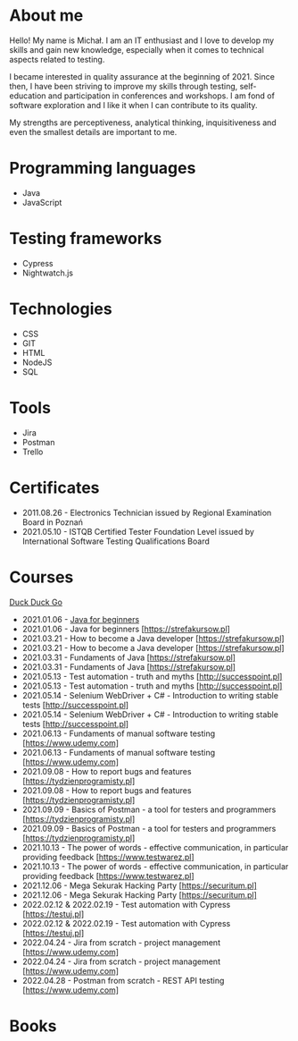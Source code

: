 # About me
Hello! My name is Michał. I am an IT enthusiast and I love to develop my skills and gain new knowledge, especially when it comes to technical aspects related to testing.

I became interested in quality assurance at the beginning of 2021. Since then, I have been striving to improve my skills through testing, self-education and participation in conferences and workshops. I am fond of software exploration and I like it when I can contribute to its quality.

My strengths are perceptiveness, analytical thinking, inquisitiveness and even the smallest details are important to me.

# Programming languages
* Java
* JavaScript

# Testing frameworks
* Cypress
* Nightwatch.js

# Technologies
* CSS
* GIT
* HTML
* NodeJS
* SQL

# Tools
* Jira
* Postman
* Trello

# Certificates
* 2011.08.26 - Electronics Technician issued by Regional Examination Board in Poznań
* 2021.05.10 - ISTQB Certified Tester Foundation Level issued by International Software Testing Qualifications Board

# Courses
[Duck Duck Go](https://duckduckgo.com)
* 2021.01.06 - [Java for beginners](https://strefakursow.pl)
* 2021.01.06 - Java for beginners [https://strefakursow.pl]
* 2021.03.21 - How to become a Java developer [https://strefakursow.pl]
* 2021.03.21 - How to become a Java developer [https://strefakursow.pl]
* 2021.03.31 - Fundaments of Java [https://strefakursow.pl]
* 2021.03.31 - Fundaments of Java [https://strefakursow.pl]
* 2021.05.13 - Test automation - truth and myths [http://successpoint.pl]
* 2021.05.13 - Test automation - truth and myths [http://successpoint.pl]
* 2021.05.14 - Selenium WebDriver + C# - Introduction to writing stable tests [http://successpoint.pl]
* 2021.05.14 - Selenium WebDriver + C# - Introduction to writing stable tests [http://successpoint.pl]
* 2021.06.13 - Fundaments of manual software testing [https://www.udemy.com]
* 2021.06.13 - Fundaments of manual software testing [https://www.udemy.com]
* 2021.09.08 - How to report bugs and features [https://tydzienprogramisty.pl]
* 2021.09.08 - How to report bugs and features [https://tydzienprogramisty.pl]
* 2021.09.09 - Basics of Postman - a tool for testers and programmers [https://tydzienprogramisty.pl]
* 2021.09.09 - Basics of Postman - a tool for testers and programmers [https://tydzienprogramisty.pl]
* 2021.10.13 - The power of words - effective communication, in particular providing feedback [https://www.testwarez.pl]
* 2021.10.13 - The power of words - effective communication, in particular providing feedback [https://www.testwarez.pl]
* 2021.12.06 - Mega Sekurak Hacking Party [https://securitum.pl]
* 2021.12.06 - Mega Sekurak Hacking Party [https://securitum.pl]
* 2022.02.12 & 2022.02.19 - Test automation with Cypress [https://testuj.pl]
* 2022.02.12 & 2022.02.19 - Test automation with Cypress [https://testuj.pl]
* 2022.04.24 - Jira from scratch - project management [https://www.udemy.com]
* 2022.04.24 - Jira from scratch - project management [https://www.udemy.com]
* 2022.04.28 - Postman from scratch - REST API testing [https://www.udemy.com]

# Books
